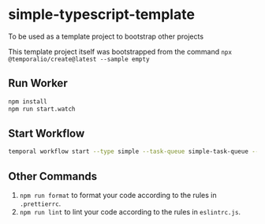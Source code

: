 # simple-typescript-template

To be used as a template project to bootstrap other projects

This template project itself was bootstrapped from the command `npx @temporalio/create@latest --sample empty`

## Run Worker
```bash
npm install
npm run start.watch
```

## Start Workflow
```bash
temporal workflow start --type simple --task-queue simple-task-queue --input '{"val":"foo"}'
```

## Other Commands
1. `npm run format` to format your code according to the rules in `.prettierrc`.
1. `npm run lint` to lint your code according to the rules in `eslintrc.js`.
